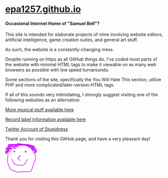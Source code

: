 # [epa1257.github.io](https://epa1257.github.io)
#### Occasional Internet Home of "Samuel Bell"?


This site is intended for elaborate projects of mine involving website editors, artificial intelligence, game creation suites, and general art stuff.

As such, the website is a constantly-changing mess.

Despite running on https as all GitHub things do, I've coded most parts of the website with minimal HTML tags to make it viewable on as many web browsers as possible with low speed turnarounds.

Some sections of the site, specifically the You Will Hate This section, utilize PHP and more complicated/later-version HTML tags.

If all of this sounds very intimidating, I strongly suggest visiting one of the following websites as an alternative:


[More musical stuff available here](https://sambellmordecairig.wixsite.com/sambell "Samuel Bell")

[Record label information available here](https://sambellmordecairig.wixsite.com/records "Gigazoo/Samuel Bell/No Thumb Records")

[Twitter Account of Stupidness](https://twitter.com/EPA1257 "I'm So, So Sorry")


Thank you for visiting this GitHub page, and have a very pleasant day! ![alt text](https://raw.githubusercontent.com/EPA1257/epa1257.github.io/master/index.files/happy.png "Smiley Face")
